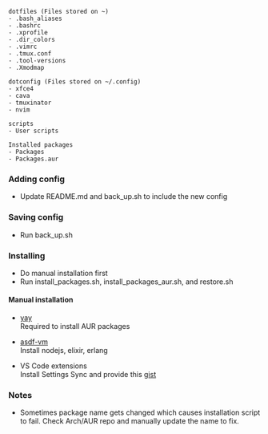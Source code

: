 ```
dotfiles (Files stored on ~)
- .bash_aliases
- .bashrc
- .xprofile
- .dir_colors
- .vimrc
- .tmux.conf
- .tool-versions
- .Xmodmap

dotconfig (Files stored on ~/.config)
- xfce4
- cava
- tmuxinator
- nvim

scripts
- User scripts

Installed packages
- Packages
- Packages.aur
```

### Adding config
- Update README.md and back_up.sh to include the new config
    
### Saving config
- Run back_up.sh

### Installing
- Do manual installation first
- Run install_packages.sh, install_packages_aur.sh, and restore.sh

#### Manual installation
- [yay](https://github.com/Jguer/yay)  
  Required to install AUR packages
  
- [asdf-vm](https://asdf-vm.com/#/)  
  Install nodejs, elixir, erlang
  
- VS Code extensions  
  Install Settings Sync and provide this [gist](https://gist.github.com/gitkumi/751c1ba1002636ec194b2edafee551ac)

### Notes
- Sometimes package name gets changed which causes installation script to fail. Check Arch/AUR repo and manually update the name to fix.
